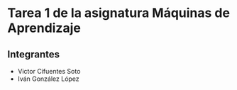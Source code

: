 # Tarea 1 de la asignatura Máquinas de Aprendizaje

## Integrantes

* Victor Cifuentes Soto
* Iván González López

